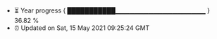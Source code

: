 - ⏳ Year progress { ███████████▁▁▁▁▁▁▁▁▁▁▁▁▁▁▁▁▁▁▁ } 36.82 %
- ⏰ Updated on Sat, 15 May 2021 09:25:24 GMT

